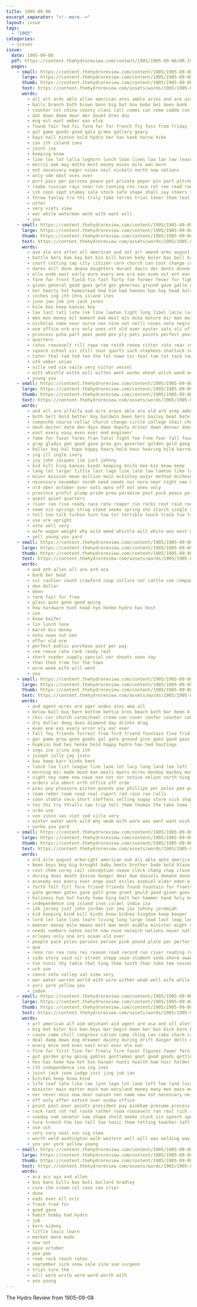 ```yaml
---
title: 1905-09-08
excerpt_separator: "<!--more-->"
layout: issue
tags:
  - "1905"
categories:
  - issues
issue:
  date: 1905-09-08
  pdf: https://content.thehydroreview.com/content/1905/1905-09-08/HR-1905-09-08.pdf
  pages:
    - small: https://content.thehydroreview.com/content/1905/1905-09-08/small/HR-1905-09-08-01.jpg
      large: https://content.thehydroreview.com/content/1905/1905-09-08/large/HR-1905-09-08-01.jpg
      thumb: https://content.thehydroreview.com/content/1905/1905-09-08/thumbnails/HR-1905-09-08-01.jpg
      text: https://content.thehydroreview.com/assets/words/1905/1905-09-08/HR-1905-09-08-01.txt
      words:
        - all art ards able allen american ates amble aries and are aim
        - balls branch both brown bonn big but box bobo bei been bank
        - counter col china county class call comes can come caddo con close
        - dat down deem door der doubt dres day
        - eng est east ember ean else
        - found fair fed fic farm far for french fry foss from friday first full fate frank freeling falls fish
        - gut game goods good galo grams gallery geary
        - hays hall hinton hold hydro her has hank horse hike
        - ion ith island ines
        - joint joy
        - keeping know
        - line loo lot lalla leghorn lunch loan lines laa lan low lease lee
        - morris mak may motto most money mines mile man morn
        - not necessary nager nines neil nickels north now nations
        - only ode obst oses over
        - port pais per persons peace pet private peper pin part pitcher policy place pass pad public pie powers purse
        - raabe russian rays reon run running res race ret ree read ran russi rea
        - sih soon sept stamey sale stock safe shape shall say steers save soe sas sunday sea special seed show sans san sell ser state selling selves
        - throw tanley tra thi truly take terres trial tener them teat tell the
        - utter
        - very viets view
        - war while waterman work with want will
        - you
    - small: https://content.thehydroreview.com/content/1905/1905-09-08/small/HR-1905-09-08-02.jpg
      large: https://content.thehydroreview.com/content/1905/1905-09-08/large/HR-1905-09-08-02.jpg
      thumb: https://content.thehydroreview.com/content/1905/1905-09-08/thumbnails/HR-1905-09-08-02.jpg
      text: https://content.thehydroreview.com/assets/words/1905/1905-09-08/HR-1905-09-08-02.txt
      words:
        - axe ale aro atton all american aud ast arr amend arms august acree aye ang army arn ashing are art and arron adjutant
        - battle bers bae bay bet bin bill baron body boler bas boll brie but best bee boe bear boy bis both baxter bennington bonaparte batley bess boun ber bales bring bank barter ben box begin bare been budge board bean bridge
        - court cutting cap city citizen corn church can cost change county cael crush comp cabell common chand charters cree cope cotton crew cora cease cela certain cane charter case chon call caddo cain come cort character coll came con conta cross company count corse como cleven catching
        - dares dill done deana daughters durant davis der dents donne debate doe deen drop dot delay does doing during dent ding del
        - elle ende east early eure every ene era ean evan est ent eon
        - farm far front field fix fast forty fae former fever for fight few finch fest ference fort fossett from faith fine forts fant furman fand floor florida fair foy frank fights
        - given general good goes geld gen generous ground gave galle guthrie gone gov grass grable getting gor grand
        - her hearty hot homestead hed him had hannes hax hay head hold hague held hoard hydro horace how harness hon harvest honor herd high has homa
        - inches ing ith ihns island ites
        - june jaw job jon jack jones
        - kile kei keep kansas key
        - lax last lati lute lok line lawton light long libel lacie large lake lar laite law left labor land
        - men mon money mil moment mak most mis mika mature mir man moree might ming mules mere miles meal mers martial may marr mcalester monroe market made
        - nicholas name near nurse non nine not nelli nines note negro neck now nor neat nomura new nan nen
        - ose office ork ory only ones ott old over oyster oats oli off organ
        - princess piha part pees peed pos ply pati points perfect poor place pring president price posas person paty pace piere poste people poet present pany pauls payment peace pro powers prince
        - quarters
        - rates roosevelt rill rope ree reith renee ritter rate rear reing ran roads rains russian rest rome reo rivers reek rone rum run
        - square school sir still sour sports such stephens shattuck seal sat sinks sori sane state shall severe south see shawnee sans september sak suk spas short stands six states sal san seals stace sie spare shed session sons seat spees sed senator said sequoyah standard smith salih sen subject
        - tater thal tad ted ten the tol town tor teal tum tat tack tae tram tua trom than thick tee ting terry them twa trust tho tala take trate texas towns train tone tow tha tie thie tia team tree terri
        - uth umber union
        - ville ved vie vaile very victor vessel
        - witt whistle witte will wittes went worms wheat wilch wand work washington weather way word while weal week wile wade wagon woods white wan with was wine working words won war want well
        - young you
    - small: https://content.thehydroreview.com/content/1905/1905-09-08/small/HR-1905-09-08-03.jpg
      large: https://content.thehydroreview.com/content/1905/1905-09-08/large/HR-1905-09-08-03.jpg
      thumb: https://content.thehydroreview.com/content/1905/1905-09-08/thumbnails/HR-1905-09-08-03.jpg
      text: https://content.thehydroreview.com/assets/words/1905/1905-09-08/HR-1905-09-08-03.txt
      words:
        - and all are alfalfa aud acre arace able aro ald ard army ambush ang aid atty
        - both belt bold better boy baldwin been bers bailey beat bate big billy beng bors beans bis bidding brought back bates blush best bank born baby board bond beer body battle bet below bal bear butler brave bela but barrier barley blow bears brents
        - comanche course cellar church change circle college chair cheer cruel case creek cry comes close carolina city colorado charles counts courtin cad cost cause chap cottage came chero cases convers corn call colony court character county can chance certain cave con contin cay cutting cover child
        - dash doctor date den days down deputy driver dawn denver does dec durant daring dear desire daily dever door death die drew doom doing dust deep dise deal
        - east every easy even ever end engineer
        - fame for favor farms fran fatal fight fee free fear fall fountain farm few flowers furnish fort folds found far fair faithful fore friend friends faith fail from folks
        - grap gladys gen good gave grow gov governor golden gold gang going gest grew gash glory given ground gee george
        - holler hoy hal hope happy heary held hour hearing hild harrow hot hide hummer has hands him hol hundred hero her heart holding heard half hand how hang hes hed head high had hills holy hold hun
        - ing ill ingle ivery
        - joy john jacques jim just johnny
        - kid kill king kansas kinds keeping knife kee kin know keep
        - lang let larger little last lage line late law lawton like louis lovely land left large loss lense look lett learn long lips laughter longer live langs love lit low light lay life
        - miser mission mean million main mckinley major method mcchesney mountain more mill mile must manner much mercy morris mcalester mount might most miles moment millstone music mule morning man mal money musko miss matter march made men may mere many mote mans
        - necessary november norah need needs nor nore near night new nation ning now neck never note neer nea not north name
        - old ober october over oats owns off oot ones only
        - province profit plump pride prow paradise post puck peace point pile pet pure parent pete pounds present persons picket promise plant people per pro pany person poor place past power parse pay part
        - quest quiet quarters
        - river ran rise ready race rate reaper run rocks rest raid room red rom racer rather reason rye reasons rou ranch read riddle
        - seem sin springs strug stand seems spring sho starch single set servant states selling strange sleep stack september side sins shure struck south say stock surface steady stops shall strong sleeper six shows soul space shown saw sassin such seed short see secret sire sons show seat she strike sing soll supper self sell sick sank said seeds station state suing start
        - tell too talk turbin turn toa tor terrible touch track tue trees thing torch tory treat thet ton trail thea than tee taken then tail tom tho tine town takes them trip tam take tite train the
        - use ure upright
        - vote vell very
        - wife wagon weight why wild weed whistle will white wes west warning with was work wheat world wait while way word want wee wil wish win well ways
        - yell young you yard
    - small: https://content.thehydroreview.com/content/1905/1905-09-08/small/HR-1905-09-08-04.jpg
      large: https://content.thehydroreview.com/content/1905/1905-09-08/large/HR-1905-09-08-04.jpg
      thumb: https://content.thehydroreview.com/content/1905/1905-09-08/thumbnails/HR-1905-09-08-04.jpg
      text: https://content.thehydroreview.com/assets/words/1905/1905-09-08/HR-1905-09-08-04.txt
      words:
        - and ath allen all are ard ace
        - barb ber beat
        - col cashier count crawford coup collins cor cattle coe company current
        - den dollar
        - eben
        - farm fair for free
        - glass guns gone good going
        - how hardware hunt head hye henke hydro has host
        - ion
        - know keifer
        - lin lunch lene
        - marsh mis money
        - nota noon not nen
        - offer old orm
        - perfect public purchase past per pay
        - ree reece rate rank ready real
        - short snyder supply special ser shoats soon say
        - than then tram tor the town
        - wire week wife will went
        - you
    - small: https://content.thehydroreview.com/content/1905/1905-09-08/small/HR-1905-09-08-05.jpg
      large: https://content.thehydroreview.com/content/1905/1905-09-08/large/HR-1905-09-08-05.jpg
      thumb: https://content.thehydroreview.com/content/1905/1905-09-08/thumbnails/HR-1905-09-08-05.jpg
      text: https://content.thehydroreview.com/assets/words/1905/1905-09-08/HR-1905-09-08-05.txt
      words:
        - and agent acres are ager andes ates ama all
        - below ball bus barn bottom bettie bros beach both bar been blew boe boot bigger baptist bast bunt bell butter books best brothers bie burgman back bread bank berg buy brown
        - chic car church carmichael cream con cover confer counter can creed cand cordial corn cores cheap cash coffee call company ches cin city county cool charles cotton come clinton
        - dry dollar deeg does diamond day drinks drag
        - even ene ess every error ely ear ever
        - fall fey friends forrest from ford friend fountain fine frid frie fie friday frank for first falls fake few full fresh fer floor
        - gar game grow gone goods gal gate ground ginn goes good gain
        - hopkins had hes henke hold happy hydro has hed hastings
        - ings ice irina ing ith
        - joseph jolly jay joins
        - kas keep karr kinds kent
        - lunch loo list league line lane let lacy long land lee left labor lehman last loan luc lions life
        - morning mir made mond man meals myers mires monday mackey market might many
        - night ney name new nave non not nor notice nelson north ning near niles
        - orders ola obert orth office off orde
        - pies poy pleasure picton pounds pay phillips per poles pee post pope pastor pruit pla pany peden porter pruett place pad pea promise pick people pleasant
        - ream reber room read real ruport red rain ree ralls
        - soon stable seco short steffens selling sugay store sick shape seen sal save south stand sharp street saa shats sim salt stockton sans stites sale show say standard saar san sanne sylvester she study school sing sickles stock sat snapp see sunday scott sell soe sept sprague sow swell sack soda
        - tes thi try thralls tae trip tell them thomas the take toma trom tuft tack tue town ture telling than tick
        - urda use
        - von vince vas viet ved ville very
        - winter water work wild why weak with ware was went want wish wil wheat webb wind will wines won week west writer weatherford wilson
        - yorke you yard
    - small: https://content.thehydroreview.com/content/1905/1905-09-08/small/HR-1905-09-08-06.jpg
      large: https://content.thehydroreview.com/content/1905/1905-09-08/large/HR-1905-09-08-06.jpg
      thumb: https://content.thehydroreview.com/content/1905/1905-09-08/thumbnails/HR-1905-09-08-06.jpg
      text: https://content.thehydroreview.com/assets/words/1905/1905-09-08/HR-1905-09-08-06.txt
      words:
        - ard alle august arkwright american ask ali able apte america angel age all alien and ast are aug ave auster
        - been boys boy big brought baby beets brother bade bold blaze brow best buy brink bell baty book bas brigham began brush bank bible bead both beau better bombay but bis baron bal bee body business bottle
        - cost chem corey cail conception cease clock chang chap close christ car came chest certain center course cover church christians cold can childres call court chill city christian cun cure cal class clore company cleveland check columbus come catching cox clementina con
        - during does death divine danger dear due daniels demand done deep depre dan del dodds dor doubt dia down day die drop door doing
        - economy ess every ever enge east eccles ezekiel elder eden eider end etter eiseman england eze era earnest eastern english ely ell even
        - forth felt fill fore friend friends found fountain for freely fruit fell foot fail first from finer forty figures fish fade fruits fight fine free fever filling favorite far full few
        - gate german gates gave galt grow grant gould good given goes gor glad general guard ground guatemala gonzales glory gains george grown gorman
        - holiness hun hot hardy home hing halt her hammer hand holy held homes health him husbands heads hoard helen hilo hunt has heard house hydro hearing hunts hastings hans hosp honor how hast hove heaps huge hollander hold high had ham hea hands
        - independence ing island iron israel india isa
        - job jersey just john jordan jon jew jas johnny jeremiah
        - kid keeping kind kill kinds know kidney kingdom keep keeper
        - lord let late lies learn living long large lead last leap london land left live like leaf light less laundry little lesson life line les lite low litle lineman labra
        - manner money mile means matt man most middle minister might mut mins more mighty mountain miss members mills much moment ming morning moral mir mal mori mate mans mus men mention matheson made many
        - needs numbers nates north new nose norwich nations never nation ner nor now neta name not night neat nein
        - orleans only ona ors ocean old over
        - people pack piles persons person pink pound plate par perfect power pole poor priest pers pretty patient passage prophet place phy pro persia pla price pillows patches park pick pike present pure powder
        - que
        - reno ron rea rons rei reason road record run river reading red rather ranks ring richard roberts read rag ratty rot
        - side story said sir street stepp swim student soda shore swann she store summer study southern sion sand sell save stay swift seen seven strong send shall stream small sions springs shown starch sen sult sunday sleep stand siler stock solace south saw ship sins still seems school sick soul son scale sai stick see say single sea special severe stone shows short set space seed sit
        - ton tonic thy table thal ting them tooth than take tee tesson taken then thon tard the tal toward teacher trial title temple trees tone track tree thing too tho tue torn tay thousand town test trom takes times top tell
        - uch use
        - vance voto valley val view very
        - war water warren world with wire wither weak well wife while will walls welcome worlds washington way went waters wake work wish was west walpole watts weeks wil working wires why wisher
        - yori york yellow you
        - zadok
    - small: https://content.thehydroreview.com/content/1905/1905-09-08/small/HR-1905-09-08-07.jpg
      large: https://content.thehydroreview.com/content/1905/1905-09-08/large/HR-1905-09-08-07.jpg
      thumb: https://content.thehydroreview.com/content/1905/1905-09-08/thumbnails/HR-1905-09-08-07.jpg
      text: https://content.thehydroreview.com/assets/words/1905/1905-09-08/HR-1905-09-08-07.txt
      words:
        - art american alf aim adjutant aid agent are asa and all alert age ave ago america alt amigo anil ata ard
        - big bet biter bis ban boys bor begin been ber bus bick barn bee best burns binder began base bells bern ball but barley back buy bull bow beh box bowes body book berlin
        - cause came chill congress cation camp ching can cake charm caine china case character cheek city cor clover church castoria company cee con cons come cold crisp cost carbon comes cool cat cure
        - deal damp down dog dreamer dainty during drift danger dells day ditch does decora due date door deis deeds
        - every ence end even east eral ever ele ean
        - firm far first fine fer freely fire favor figures fewer fern from for fing falling flag france famous fore flower fancy found fell farmer faith frank finger full
        - gut garden gray going gables gentleman goot good goods getting goodwill
        - hes has home how hot hie harper hunts health ham hair holder height hatt hay head haste her him hang hed hope hus had house hour
        - ith independence isa ing ines
        - joint jack jone judge just jing job jan
        - kitchen keep know kind
        - life leaf late like lae lynn lage lot lane left lee land loss leaders large louis lis lewis laundry lead lovin less last liv lightning look
        - minister main matter much man maryland money many men mass merchant more means made miles michelsen most method
        - ner never ness now near nansen nen name new not necessary neighbors novel nor northern neigh
        - off only offer oxford over osaka office
        - point past poor points president pay pinkham presume process pull pink people perfect person pencil piles pen private per paper price pace peoria pleasant pare pour present por pall piece poi pais
        - rack rant rot ret route rather room roosevelt ran real rich rae ray roll roof run risk read rose
        - sunday sum senator saw shape shold smoke stuck six speech speak sup she short spare sho sie service shandy simple see simile som state said sept stiff silence sells shai son session sia staple sale sal september sincere single soll score sleep such say south signs story stick soap school spade sell special struck street sketch summer straight states set sour standing starch small samples
        - ture trench the ton tell tae tonic them tetting teacher taft thing than ten take tort tyler talk then try toledo tin too test teh tully times ting
        - use uch
        - very vary vaal vos vig view
        - worth weld washington walk western well will was welding way working ware with war week weekly wild wing wee white work wall walls write wan
        - you yer york yellow young
    - small: https://content.thehydroreview.com/content/1905/1905-09-08/small/HR-1905-09-08-08.jpg
      large: https://content.thehydroreview.com/content/1905/1905-09-08/large/HR-1905-09-08-08.jpg
      thumb: https://content.thehydroreview.com/content/1905/1905-09-08/thumbnails/HR-1905-09-08-08.jpg
      text: https://content.thehydroreview.com/assets/words/1905/1905-09-08/HR-1905-09-08-08.txt
      words:
        - ara acs aya and allen
        - bos bans bills box buti ballard bradley
        - cure che cream col case can crier
        - done
        - eads ever ell eric
        - fresh fred for
        - good gave
        - habit hobby had hydro
        - job
        - kern kidney
        - little louis learn
        - market more made
        - now not
        - opie october
        - poe pee
        - rook rock reach rates
        - september sick snow sale sina soe surgeon
        - trial turn the
        - will work write worm word worth with
        - you young
---
```


The Hydro Review from 1905-09-08

<!--more-->

